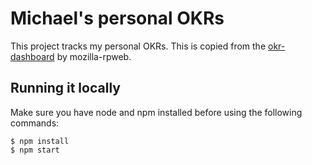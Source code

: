 Michael's personal OKRs
====

This project tracks my personal OKRs. This is copied from the [okr-dashboard](https://github.com/mozilla-rpweb/okr-dashboard) by mozilla-rpweb.

Running it locally
---

Make sure you have node and npm installed before using the following commands:

```
$ npm install
$ npm start
```
